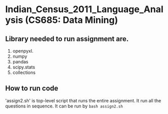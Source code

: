 # Indian_Census_2011_Language_Analysis (CS685: Data Mining)

## Library needed to run assignment are.
1. openpyxl.
2. numpy
3. pandas
4. scipy.stats
5. collections

## How to run code
'assign2.sh' is top-level script that runs the entire assignment. It run all the questions in sequence.
It can be run by ```bash assign2.sh```
